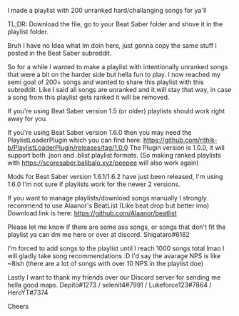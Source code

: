 I made a playlist with 200 unranked hard/challanging songs for ya'll

TL;DR: Download the file, go to your Beat Saber folder and shove it in the playlist folder.



Bruh I have no Idea what Im doin here, just gonna copy the same stuff I posted in the Beat Saber subreddit.

So for a while I wanted to make a playlist with intentionally unranked songs that were a bit on the harder side but hella fun to play. I now reached my semi goal of 200+ songs and wanted to share this playlist with this subreddit. 
Like I said all songs are unranked and it will stay that way, in case a song from this playlist gets ranked it will be removed.


If you're using Beat Saber version 1.5 (or older) playlists should work right away for you.

If you're using Beat Saber version 1.6.0 then you may need the PlaylistLoaderPlugin which you can find here: https://github.com/rithik-b/PlaylistLoaderPlugin/releases/tag/1.0.0
The Plugin version is 1.0.0, it will support both .json and .blist playlist formats. (So making ranked playlists with https://scoresaber.balibalo.xyz/peepee will also work again)

Mods for Beat Saber version 1.6.1/1.6.2 have just been released, I'm using 1.6.0 I'm not sure if playlists work for the newer 2 versions.


If you want to manage playlists/download songs manually I strongly recommend to use Alaanor's BeatList (Like beat drop but better imo)
Download link is here: https://github.com/Alaanor/beatlist


Please let me know if there are some ass songs, or songs that don't fit the playlist
ya can dm me here or over at discord. Shigataro#6182

I'm forced to add songs to the playlist until I reach 1000 songs total lmao
I will gladly take song recommendations :D
I'd say the avarage NPS is like ~8ish (there are a lot of songs with over 10 NPS in the playlist doe)

Lastly I want to thank my friends over our Discord server for sending me hella good maps.
Depito#1273 / selenit4#7991 / Lukeforce123#7864 / HeroYT#7374

Cheers
